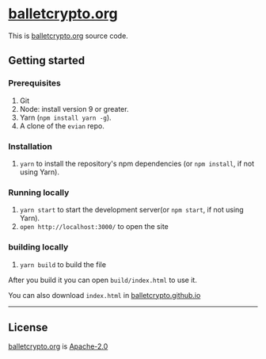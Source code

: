 # [balletcrypto.org](https://balletcrypto.org)
This is [balletcrypto.org](balletcrypto.org) source code.
## Getting started
### Prerequisites
1. Git
1. Node: install version 9 or greater.
1. Yarn (`npm install yarn -g`).
1. A clone of the `evian` repo.

### Installation
1. `yarn` to install the repository's npm dependencies (or `npm install`, if not using Yarn).

### Running locally

1.  `yarn start` to start the development server(or `npm start`, if not using Yarn).
1.  `open http://localhost:3000/` to open the site

### building locally
1. `yarn build` to build the file

After you build it you can open `build/index.html` to use it.

You can also download `index.html` in [balletcrypto.github.io](balletcrypto.github.io)

---
## License

[balletcrypto.org](https://github.com/facebook/create-react-app) is [Apache-2.0](./LICENSE)

